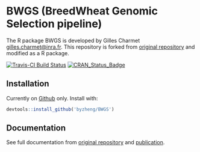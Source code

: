 # BWGS (BreedWheat Genomic Selection pipeline)

The R package BWGS is developed by Gilles Charmet <gilles.charmet@inra.fr>. This repository is forked from [original repository](https://forgemia.inra.fr/umr-gdec/bwgs) and modified as a R package.

[![Travis-CI Build Status](https://travis-ci.com/byzheng/BWGS.svg?branch=master)](https://travis-ci.com/byzheng/BWGS)
[![CRAN_Status_Badge](http://www.r-pkg.org/badges/version/BWGS)](https://cran.r-project.org/package=BWGS)

## Installation

Currently on [Github](https://github.com/byzheng/BWGS) only. Install with:

```r
devtools::install_github('byzheng/BWGS')
```

## Documentation

See full documentation from [original repository](https://forgemia.inra.fr/umr-gdec/bwgs) and [publication](https://journals.plos.org/plosone/article?id=10.1371/journal.pone.0222733).
